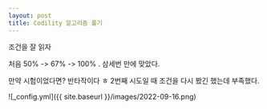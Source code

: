```yaml
---
layout: post
title: Codility 알고리즘 풀기
---
```


조건을 잘 읽자

처음 50% -> 67% -> 100% . 삼세번 만에 맞았다.

만약 시험이었다면? 반타작이다 ㅎ 2번째 시도일 때 조건을 다시 봤긴 했는데 부족했다.

![_config.yml]({{ site.baseurl }}/images/2022-09-16.png)
 
